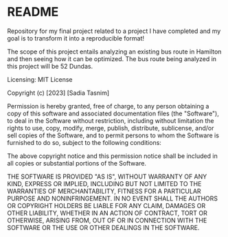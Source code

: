 # README

Repository for my final project related to a project I have completed and my goal is to transform it into a reproducible format!

The scope of this project entails analyzing an existing bus route in Hamilton and then seeing how it can be optimized. The bus route being analyzed in this project will be 52 Dundas.


Licensing:
MIT License

Copyright (c) [2023] [Sadia Tasnim]

Permission is hereby granted, free of charge, to any person obtaining a copy
of this software and associated documentation files (the "Software"), to deal
in the Software without restriction, including without limitation the rights
to use, copy, modify, merge, publish, distribute, sublicense, and/or sell
copies of the Software, and to permit persons to whom the Software is
furnished to do so, subject to the following conditions:

The above copyright notice and this permission notice shall be included in all
copies or substantial portions of the Software.

THE SOFTWARE IS PROVIDED "AS IS", WITHOUT WARRANTY OF ANY KIND, EXPRESS OR
IMPLIED, INCLUDING BUT NOT LIMITED TO THE WARRANTIES OF MERCHANTABILITY,
FITNESS FOR A PARTICULAR PURPOSE AND NONINFRINGEMENT. IN NO EVENT SHALL THE
AUTHORS OR COPYRIGHT HOLDERS BE LIABLE FOR ANY CLAIM, DAMAGES OR OTHER
LIABILITY, WHETHER IN AN ACTION OF CONTRACT, TORT OR OTHERWISE, ARISING FROM,
OUT OF OR IN CONNECTION WITH THE SOFTWARE OR THE USE OR OTHER DEALINGS IN THE
SOFTWARE.
